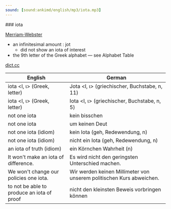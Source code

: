 ```yaml
---
sound: [sound:ankimd/english/mp3/iota.mp3]
---
```


\### iota

[Merriam-Webster](https://www.merriam-webster.com/dictionary/iota)

- an infinitesimal amount : jot
    - did not show an iota of interest
- the 9th letter of the Greek alphabet — see Alphabet Table

[dict.cc](https://www.dict.cc/iota)

| English        | German       |
| -------------- | ------------ |
| iota <Ι, ι> (Greek, letter) | Jota <Ι, ι> (griechischer, Buchstabe, n, 11) |
| iota <Ι, ι> (Greek, letter) | Iota <Ι, ι> (griechischer, Buchstabe, n, 5) |
| not one iota | kein bisschen |
| not one iota | um keinen Deut |
| not one iota (idiom) | kein Iota (geh, Redewendung, n) |
| not one iota (idiom) | nicht ein Iota (geh, Redewendung, n) |
| an iota of truth (idiom) | ein Körnchen Wahrheit (n) |
| It won't make an iota of difference. | Es wird nicht den geringsten Unterschied machen. |
| We won't change our policies one iota. | Wir werden keinen Millimeter von unserem politischen Kurs abweichen. |
| to not be able to produce an iota of proof | nicht den kleinsten Beweis vorbringen können |
